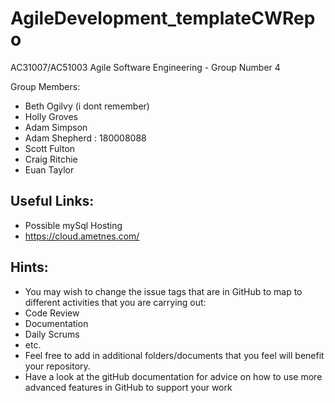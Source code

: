 # AgileDevelopment_templateCWRepo
AC31007/AC51003 Agile Software Engineering - Group Number 4

Group Members:
- Beth Ogilvy (i dont remember)
- Holly Groves
- Adam Simpson
- Adam Shepherd : 180008088
- Scott Fulton
- Craig Ritchie
- Euan Taylor

## Useful Links:
- Possible mySql Hosting
 - https://cloud.ametnes.com/
  

## Hints:
- You may wish to change the issue tags that are in GitHub to map to different activities that you are carrying out:
 - Code Review
 - Documentation
 - Daily Scrums
 - etc.
- Feel free to add in additional folders/documents that you feel will benefit your repository.
- Have a look at the gitHub documentation for advice on how to use more advanced features in GitHub to support your work

